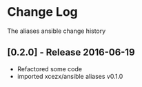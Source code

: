 # Change Log
The aliases ansible change history

## [0.2.0] - Release 2016-06-19

* Refactored some code
* imported xcezx/ansible aliases v0.1.0
